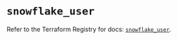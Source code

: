 # `snowflake_user`

Refer to the Terraform Registry for docs: [`snowflake_user`](https://registry.terraform.io/providers/snowflake-labs/snowflake/0.99.0/docs/resources/user).
